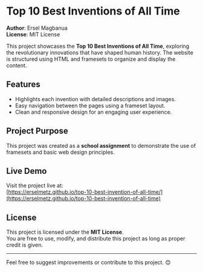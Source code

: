 # Top 10 Best Inventions of All Time

**Author**: Ersel Magbanua  
**License**: MIT License  

This project showcases the **Top 10 Best Inventions of All Time**, exploring the revolutionary innovations that have shaped human history. The website is structured using HTML and framesets to organize and display the content.

## Features
- Highlights each invention with detailed descriptions and images.
- Easy navigation between the pages using a frameset layout.
- Clean and responsive design for an engaging user experience.

## Project Purpose
This project was created as a **school assignment** to demonstrate the use of framesets and basic web design principles.

## Live Demo
Visit the project live at:  
[https://erselmetz.github.io/top-10-best-invention-of-all-time/](https://erselmetz.github.io/top-10-best-invention-of-all-time)

## License
This project is licensed under the **MIT License**.  
You are free to use, modify, and distribute this project as long as proper credit is given.

---

Feel free to suggest improvements or contribute to this project. 😊
